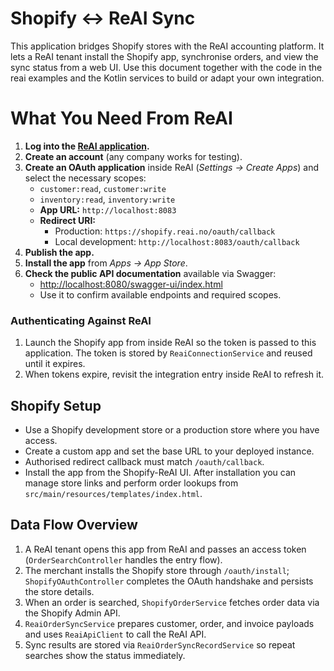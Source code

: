 # Shopify ↔️ ReAI Sync

This application bridges Shopify stores with the ReAI accounting platform. It lets a ReAI tenant install the Shopify app, synchronise orders, and view the sync status from a web UI. Use this document together with the code in the reai examples and the Kotlin services to build or adapt your own integration.

# What You Need From ReAI

1. **Log into the [ReAI application](https://app.reai.no/).**
2. **Create an account** (any company works for testing).
3. **Create an OAuth application** inside ReAI (*Settings → Create Apps*) and select the necessary scopes:
    - `customer:read`, `customer:write`
    - `inventory:read`, `inventory:write`
    - **App URL:** `http://localhost:8083`
    - **Redirect URI:**
        - Production: `https://shopify.reai.no/oauth/callback`
        - Local development: `http://localhost:8083/oauth/callback`
4. **Publish the app.**
5. **Install the app** from *Apps → App Store*.
6. **Check the public API documentation** available via Swagger:
    - [http://localhost:8080/swagger-ui/index.html](http://localhost:8080/swagger-ui/index.html)
    - Use it to confirm available endpoints and required scopes.

### Authenticating Against ReAI
1. Launch the Shopify app from inside ReAI so the token is passed to this application. The token is stored by `ReaiConnectionService` and reused until it expires.
2. When tokens expire, revisit the integration entry inside ReAI to refresh it.

## Shopify Setup
- Use a Shopify development store or a production store where you have access.
- Create a custom app and set the base URL to your deployed instance.
- Authorised redirect callback must match `/oauth/callback`.
- Install the app from the Shopify-ReAI UI. After installation you can manage store links and perform order lookups from `src/main/resources/templates/index.html`.

## Data Flow Overview
1. A ReAI tenant opens this app from ReAI and passes an access token (`OrderSearchController` handles the entry flow).
2. The merchant installs the Shopify store through `/oauth/install`; `ShopifyOAuthController` completes the OAuth handshake and persists the store details.
3. When an order is searched, `ShopifyOrderService` fetches order data via the Shopify Admin API.
4. `ReaiOrderSyncService` prepares customer, order, and invoice payloads and uses `ReaiApiClient` to call the ReAI API.
5. Sync results are stored via `ReaiOrderSyncRecordService` so repeat searches show the status immediately.
